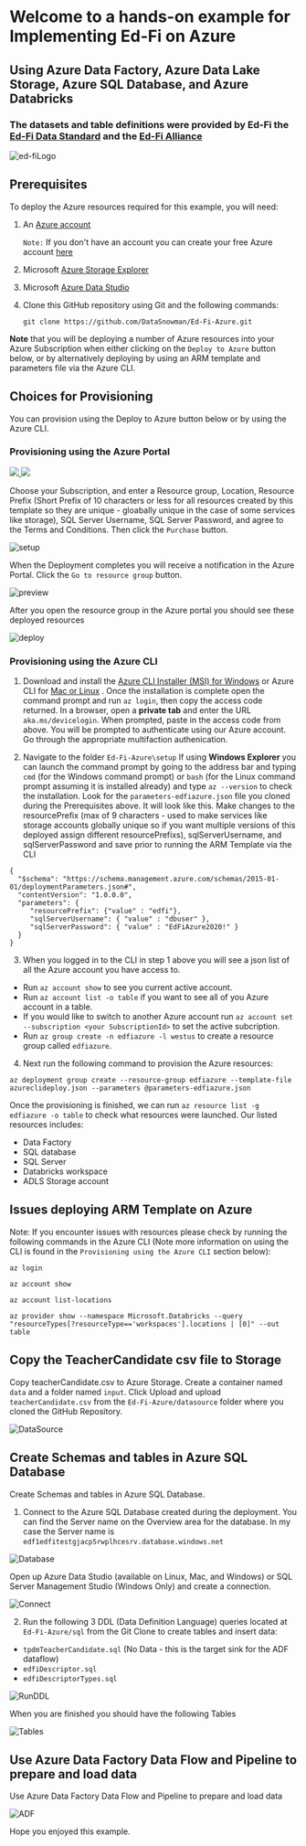 # Welcome to a hands-on example for **Implementing Ed-Fi on Azure** 
## Using Azure Data Factory, Azure Data Lake Storage, Azure SQL Database, and Azure Databricks

### The datasets and table definitions were provided by Ed-Fi the [Ed-Fi Data Standard](https://github.com/Ed-Fi-Alliance/Ed-Fi-Standard) and the [Ed-Fi Alliance](https://www.ed-fi.org/)

![ed-fiLogo](https://www.ed-fi.org/wp-content/themes/joints/assets/images/logos/logo.png)


## Prerequisites

To deploy the Azure resources required for this example, you will need:

1. An [Azure account](https://portal.azure.com)
   
   `Note:` If you don't have an account you can create your free Azure account [here](https://azure.microsoft.com/en-us/free/)
2. Microsoft [Azure Storage Explorer](https://azure.microsoft.com/en-au/features/storage-explorer/)
3. Microsoft [Azure Data Studio](https://docs.microsoft.com/en-us/sql/azure-data-studio/download-azure-data-studio?view=sql-server-ver15)
4. Clone this GitHub repository using Git and the following commands: 

    `git clone https://github.com/DataSnowman/Ed-Fi-Azure.git`

**Note** that you will be deploying a number of Azure resources into your Azure Subscription when either clicking on the `Deploy to Azure` button below, or by alternatively deploying by using an ARM template and parameters file via the Azure CLI.

## Choices for Provisioning

You can provision using the Deploy to Azure button below or by using the Azure CLI.

### Provisioning using the Azure Portal

<a href="https://portal.azure.com/#create/Microsoft.Template/uri/https%3A%2F%2Fraw.githubusercontent.com%2FDataSnowman%2FEd-Fi-Azure%2Fmaster%2Fsetup%2Fazuredeploy.json" target="_blank">
    <img src="http://azuredeploy.net/deploybutton.png"/>
</a>
<a href="http://armviz.io/#/?load=https%3A%2F%2Fraw.githubusercontent.com%2FDataSnowman%2FEd-Fi-Azure%2Fmaster%2Fsetup%2Fazuredeploy.json" target="_blank">
    <img src="http://armviz.io/visualizebutton.png"/>
</a>

Choose your Subscription, and enter a Resource group, Location, Resource Prefix (Short Prefix of 10 characters or less for all resources created by this template so they are unique - gloabally unique in the case of some services like storage), SQL Server Username, SQL Server Password, and agree to the Terms and Conditions. Then click the `Purchase` button.

![setup](https://raw.githubusercontent.com/DataSnowman/Ed-Fi-Azure/master/images/setup.png)

When the Deployment completes you will receive a notification in the Azure Portal.  Click the `Go to resource group` button.

![preview](https://raw.githubusercontent.com/DataSnowman/Ed-Fi-Azure/master/images/preview.png)

After you open the resource group in the Azure portal you should see these deployed resources

![deploy](https://raw.githubusercontent.com/DataSnowman/Ed-Fi-Azure/master/images/deploy.png)

### Provisioning using the Azure CLI

1. Download and install the [Azure CLI Installer (MSI) for Windows](https://aka.ms/InstallAzureCliWindows) or Azure CLI for [Mac or Linux](https://docs.microsoft.com/en-us/cli/azure/install-azure-cli?view=azure-cli-latest) . Once the installation is complete open the command prompt and run `az login`, then copy the access code returned. In a browser, open a **private tab** and enter the URL `aka.ms/devicelogin`. When prompted, paste in the access code from above. You will be prompted to authenticate using our Azure account.  Go through the appropriate multifaction authenication.

2. Navigate to the folder `Ed-Fi-Azure\setup` If using **Windows Explorer** you can launch the command prompt by going to the address bar and typing `cmd` (for the Windows command prompt) or `bash` (for the Linux command prompt assuming it is installed already) and type `az --version` to check the installation.  Look for the `parameters-edfiazure.json` file you cloned during the Prerequisites above.  It will look like this.  Make changes to the resourcePrefix (max of 9 characters - used to make services like storage accounts globally unique so if you want multiple versions of this deployed assign different resourcePrefixs), sqlServerUsername, and sqlServerPassword and save prior to running the ARM Template via the CLI

```
{
  "$schema": "https://schema.management.azure.com/schemas/2015-01-01/deploymentParameters.json#",
  "contentVersion": "1.0.0.0",
  "parameters": {
     "resourcePrefix": {"value" : "edfi"},
     "sqlServerUsername": { "value" : "dbuser" },
     "sqlServerPassword": { "value" : "EdFiAzure2020!" }
  }
}
```

3. When you logged in to the CLI in step 1 above you will see a json list of all the Azure account you have access to. 
* Run `az account show` to see you current active account.
* Run `az account list -o table` if you want to see all of you Azure account in a table. 
* If you would like to switch to another Azure account run `az account set --subscription <your SubscriptionId>` to set the active subcription.
* Run `az group create -n edfiazure -l westus` to create a resource group called `edfiazure`.

4. Next run the following command to provision the Azure resources:
```
az deployment group create --resource-group edfiazure --template-file azureclideploy.json --parameters @parameters-edfiazure.json
```

Once the provisioning is finished, we can run `az resource list -g edfiazure -o table` to check what resources were launched. Our listed resources includes: 

* Data Factory
* SQL database
* SQL Server
* Databricks workspace
* ADLS Storage account

## Issues deploying ARM Template on Azure

Note: If you encounter issues with resources please check by running the following commands in the Azure CLI (Note more information on using the CLI is found in the `Provisioning using the Azure CLI` section below):
  
  `az login`

  `az account show`

  `az account list-locations`
  
  `az provider show --namespace Microsoft.Databricks --query "resourceTypes[?resourceType=='workspaces'].locations | [0]" --out table`

## Copy the TeacherCandidate csv file to Storage

Copy teacherCandidate.csv to Azure Storage.  Create a container named `data` and a folder named `input`.  Click Upload and upload `teacherCandidate.csv` from the `Ed-Fi-Azure/datasource` folder where you cloned the GitHub Repository.

![DataSource](https://raw.githubusercontent.com/DataSnowman/Ed-Fi-Azure/master/images/datasource.png)

## Create Schemas and tables in Azure SQL Database

Create Schemas and tables in Azure SQL Database.

1. Connect to the Azure SQL Database created during the deployment.  You can find the Server name on the Overview area for the database.  In my case the Server name is `edf1edfitestgjacp5rwplhcesrv.database.windows.net` 

![Database](https://raw.githubusercontent.com/DataSnowman/Ed-Fi-Azure/master/images/database.png)

Open up Azure Data Studio (available on Linux, Mac, and Windows) or SQL Server Management Studio (Windows Only) and create a connection.

![Connect](https://raw.githubusercontent.com/DataSnowman/Ed-Fi-Azure/master/images/connect.png)

2. Run the following 3 DDL (Data Definition Language) queries located at `Ed-Fi-Azure/sql` from the Git Clone to create tables and insert data:

* `tpdmTeacherCandidate.sql` (No Data - this is the target sink for the ADF dataflow)
* `edfiDescriptor.sql`
* `edfiDescriptorTypes.sql`

![RunDDL](https://raw.githubusercontent.com/DataSnowman/Ed-Fi-Azure/master/images/runddl.png)

When you are finished you should have the following Tables

![Tables](https://raw.githubusercontent.com/DataSnowman/Ed-Fi-Azure/master/images/tables.png)

## Use Azure Data Factory Data Flow and Pipeline to prepare and load data

Use Azure Data Factory Data Flow and Pipeline to prepare and load data 

![ADF](https://raw.githubusercontent.com/DataSnowman/Ed-Fi-Azure/master/images/ADF.png)


Hope you enjoyed this example.
